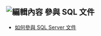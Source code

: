 ## <a name="edit-contentmediaedit-topic-pencilpng-contribute-sql-documentation"></a>![編輯內容](../media/edit-topic-pencil.png) 參與 SQL 文件

- [如何參與 SQL Server 文件](https://docs.microsoft.com/sql/sql-server/sql-server-docs-contribute)